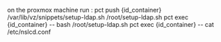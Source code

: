 on the proxmox machine
run : 
pct push {id_container} /var/lib/vz/snippets/setup-ldap.sh /root/setup-ldap.sh
pct exec {id_container} -- bash /root/setup-ldap.sh
pct exec {id_container} -- cat /etc/nslcd.conf